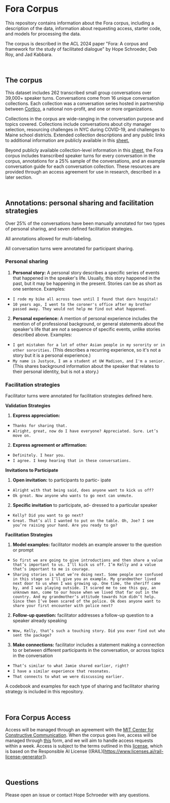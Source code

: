 # Fora Corpus

This repository contains information about the Fora corpus, including a description of the data, information about requesting access, starter code, and models for processing the data.

The corpus is described in the ACL 2024 paper "Fora: A corpus and framework for the study of facilitated dialogue" by Hope Schroeder, Deb Roy, and Jad Kabbara.

<br>

## The corpus

This dataset includes 262 transcribed small group conversations over 39,000+ speaker turns.
Conversations come from 16 unique conversation collections. Each collection was a conversation series hosted in partnership between [Cortico](https://cortico.ai/), a national non-profit, and one or more organizations. 

Collections in the corpus are wide-ranging in the conversation purpose and topics covered. Collections include conversations about city manager selection, resourcing challenges in NYC during COVID-19, and challenges to Maine school districts.
Extended collection descriptions and any public links to additional information are publicly available in this [sheet.](https://github.com/schropes/fora-corpus/blob/main/Fora%20corpus%20-%20collection%20information.csv)

Beyond publicly available collection-level information in this [sheet](https://github.com/schropes/fora-corpus/blob/main/Fora%20corpus%20-%20collection%20information.csv), the Fora corpus includes transcribed speaker turns for every conversation in the corpus, annotations for a 25% sample of the conversations, and an example conversation guide for each conversation collection. These resources are provided through an access agreement for use in research, described in a later section.

<br>

## Annotations: personal sharing and facilitation strategies

Over 25% of the conversations have been manually annotated for two types of personal sharing, and seven defined facilitation strategies.

All annotations allowed for multi-labeling.

All conversation turns were annotated for participant sharing. 

### Personal sharing
1. __Personal story:__
A personal story describes a specific series of events that happened in the speaker's life. Usually, this story happened in the past, but it may be happening in the present. Stories can be as short as one sentence.
Examples:
* `I rode my bike all across town until I found that darn hospital!`
* `10 years ago, I went to the coroner's office after my brother passed away. They would not help me find out what happened.`
2. __Personal experience:__
A mention of personal experience includes the mention of of professional background, or general statements about the speaker's life that are *not* a sequence of specific events, unlike stories described above.
Examples:
* `I get mistaken for a lot of other Asian people in my sorority or in other sororities.` (This describes a recurring experience, so it's not a story but it is a personal experience.)
* `My name is Justyce, I am a student at UW Madison, and I'm a senior.` (This shares background information about the speaker that relates to their personal identity, but is not a story.)


### Facilitation strategies

Facilitator turns were annotated for facilitation strategies defined here.

__Validation Strategies__

1. __Express appreciation:__
* `Thanks for sharing that.`
* `Alright, great, now do I have everyone? Appreciated. Sure. Let’s move on.`
2. __Express agreement or affirmation:__
* `Definitely. I hear you.`
* `I agree. I keep hearing that in these conversations.`


__Invitations to Participate__

1. __Open invitation:__ to participants to partic-
ipate
* `Alright with that being said, does anyone want to kick us off?`
* `Ok great. Now anyone who wants to go next can unmute.`
2. __Specific invitation__ to participate, ad-
dressed to a particular speaker
* `Kelly? Did you want to go next?`
* `Great. That’s all I wanted to put on the table. Oh, Joe? I see you’re raising your hand. Are you ready to go?`

__Facilitation Strategies__

1. __Model examples:__ facilitator models an example answer to the question or prompt
* `So first we are going to give introductions and then share a value that’s important to us. I’ll kick us off. I’m Kelly and a value that’s important to me is courage.`
* `Sharing stories is what we’re doing next. Some people are confused in this stage so I’ll give you an example. My grandmother lived next door to us when I was growing up. One time, the sheriff came by, and I was playing outside. It scared me to see this guy, an unknown man, come to our house when we lived that far out in the country. And my grandmother’s attitude towards him didn’t help. Since then I’ve been scared of the police. Ok does anyone want to share your first encounter with police next?`

2. __Follow-up question:__ facilitator addresses a follow-up question to a speaker already speaking
* `Wow, Kelly, that’s such a touching story. Did you ever find out who sent the package?`

3. __Make connections:__ facilitator includes a statement making a connection to or between different participants in the conversation, or across topics in the conversation
* `That’s similar to what Jamie shared earlier, right?`
* `I have a similar experience that resonates.`
* `That connects to what we were discussing earlier.`

A codebook and examples for each type of sharing and facilitator sharing strategy is included in this repository.

<br>

## Fora Corpus Access

Access will be managed through an agreement with the [MIT Center for Constructive Communication](https://www.ccc.mit.edu/). When the corpus goes live, access will be managed through [this](https://docs.google.com/forms/d/e/1FAIpQLSf3o8RqPcE_cxcvQ5Zfm5MC4KrlSa3JHxtYrUFZb5FjkLMEBg/viewform?usp=sf_link) form, and we will aim to handle access requests within a week. 
Access is subject to the terms outlined in this [license](https://github.com/schropes/fora-corpus/blob/main/Fora%20Corpus-license.txt), which is based on the Responsible AI License ((RAIL)[https://www.licenses.ai/rail-license-generator]).

<br>


## Questions

Please open an issue or contact Hope Schroeder with any questions.
